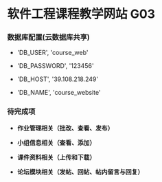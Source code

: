 # 软件工程课程教学网站 G03


### 数据库配置(云数据库共享)
+ 'DB_USER', 'course_web'

+ 'DB_PASSWORD', '123456'

+ 'DB_HOST', '39.108.218.249'

+ 'DB_NAME', 'course_website'


### 待完成项
+ **作业管理相关（批改、查看、发布）**

+ **小组信息相关（查看、添加）**

+ **课件资料相关（上传和下载）**

+ **论坛模块相关（发帖、回帖、帖内留言与回复）**
